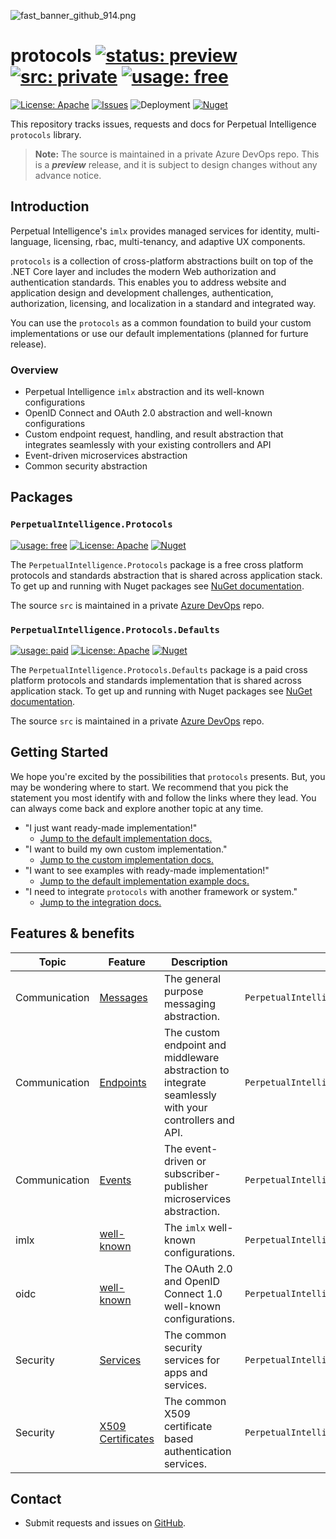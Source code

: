 ![fast_banner_github_914.png](https://en.gravatar.com/userimage/152742631/4ab9cb340649391354d65b592b744114.png)

# protocols [![status: preview](https://img.shields.io/badge/status-preview-yellow)](https://opensource.org/licenses/MIT) [![src: private](https://img.shields.io/badge/src-private-red)]() [![usage: free](https://img.shields.io/badge/usage-free-green)]()
[![License: Apache](https://img.shields.io/badge/License-Apache-yellow.svg)](https://opensource.org/licenses/MIT)
[![Issues](https://img.shields.io/github/issues/perpetualintelligence/protocols)](https://github.com/perpetualintelligence/protocols/issues)
![Deployment](https://vsrm.dev.azure.com/perpetualintelligence/_apis/public/Release/badge/4c5f1531-e837-40e9-9e5e-47abaa3fab37/2/2)
[![Nuget](https://img.shields.io/nuget/vpre/PerpetualIntelligence.Protocols)](https://www.nuget.org/packages/PerpetualIntelligence.Protocols)

This repository tracks issues, requests and docs for Perpetual Intelligence `protocols` library.

> **Note:** The source is maintained in a private Azure DevOps repo. This is a ***preview*** release, and it is subject to design changes without any advance notice.

## Introduction

Perpetual Intelligence's `imlx` provides managed services for identity, multi-language, licensing, rbac, multi-tenancy, and adaptive UX components.

 `protocols` is a collection of cross-platform abstractions built on top of the .NET Core layer and includes the modern Web authorization and authentication standards. This enables you to address website and application design and development challenges, authentication, authorization, licensing, and localization in a standard and integrated way.

You can use the `protocols` as a common foundation to build your custom implementations or use our default implementations (planned for furture release).

### Overview

* Perpetual Intelligence `imlx` abstraction and its well-known configurations
* OpenID Connect and OAuth 2.0 abstraction and well-known configurations
* Custom endpoint request, handling, and result abstraction that integrates seamlessly with your existing controllers and API
* Event-driven microservices abstraction
* Common security abstraction

## Packages

### `PerpetualIntelligence.Protocols`
[![usage: free](https://img.shields.io/badge/usage-free-green)]()
[![License: Apache](https://img.shields.io/badge/License-Apache-yellow.svg)](https://opensource.org/licenses/MIT)
[![Nuget](https://img.shields.io/nuget/vpre/PerpetualIntelligence.Protocols)](https://www.nuget.org/packages/PerpetualIntelligence.Protocols)

The `PerpetualIntelligence.Protocols` package is a free cross platform protocols and standards abstraction that is shared across application stack. To get up and running with Nuget packages see [NuGet documentation](https://docs.microsoft.com/en-us/nuget/).

The source `src` is maintained in a private [Azure DevOps](https://azure.microsoft.com/en-us/services/devops/) repo. 

### `PerpetualIntelligence.Protocols.Defaults`
[![usage: paid](https://img.shields.io/badge/usage-paid-orange)]()
[![License: Apache](https://img.shields.io/badge/License-Apache-yellow.svg)](https://opensource.org/licenses/MIT)
[![Nuget](https://img.shields.io/nuget/vpre/PerpetualIntelligence.Protocols)](https://www.nuget.org/packages/PerpetualIntelligence.Protocols)

The `PerpetualIntelligence.Protocols.Defaults` package is a paid cross platform protocols and standards implementation that is shared across application stack. To get up and running with Nuget packages see [NuGet documentation](https://docs.microsoft.com/en-us/nuget/).

The source `src` is maintained in a private [Azure DevOps](https://azure.microsoft.com/en-us/services/devops/) repo. 


## Getting Started

We hope you're excited by the possibilities that `protocols` presents. But, you may be wondering where to start. We recommend that you pick the statement you most identify with and follow the links where they lead. You can always come back and explore another topic at any time.

* "I just want ready-made implementation!"
  * [Jump to the default implementation docs.]()
* "I want to build my own custom implementation."
  * [Jump to the custom implementation docs.]()
* "I want to see examples with ready-made implementation!"
  * [Jump to the default implementation example docs.]()
* "I need to integrate `protocols` with another framework or system."
  * [Jump to the integration docs.](https://fast.design/docs/integrations/introduction)

## Features & benefits

| Topic | Feature | Description | Namespace | 
| ----- | ------- | ----------- | --------- |
| Communication | [Messages](https://github.com/perpetualintelligence/protocols/blob/main/docs/communication/messages.md) | The general purpose messaging abstraction. | `PerpetualIntelligence.Protocols.Communication`
| Communication | [Endpoints](https://github.com/perpetualintelligence/protocols/blob/main/docs/communication/endpoints/intro.md) | The custom endpoint and middleware abstraction to integrate seamlessly with your controllers and API. | `PerpetualIntelligence.Protocols.Communication.Endpoints`
| Communication | [Events](https://github.com/perpetualintelligence/protocols/blob/main/docs/communication/events/intro.md) | The event-driven or subscriber-publisher microservices abstraction. | `PerpetualIntelligence.Protocols.Communication.Events`
| imlx |  [well-known](https://github.com/perpetualintelligence/protocols/blob/main/docs/imlx/intro.md) | The `imlx` well-known configurations. | `PerpetualIntelligence.Protocols.Imlx`
| oidc | [well-known](https://github.com/perpetualintelligence/protocols/blob/main/docs/oidc/intro.md) | The OAuth 2.0 and OpenID Connect 1.0 well-known configurations. | `PerpetualIntelligence.Protocols.Oidc`
| Security | [Services](https://github.com/perpetualintelligence/protocols/blob/main/docs/security/intro.md) | The common security services for apps and services. | `PerpetualIntelligence.Protocols.Security`
| Security | [X509 Certificates](https://github.com/perpetualintelligence/protocols/blob/main/docs/security/certificates/x509/intro.md) | The common X509 certificate based authentication services. | `PerpetualIntelligence.Protocols.Security.Certificates.X509`

## Contact

* Submit requests and issues on [GitHub](https://github.com/perpetualintelligence/protocols/issues).

